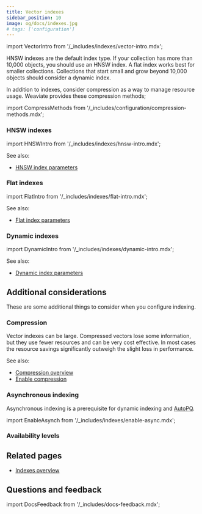 ```yaml
---
title: Vector indexes
sidebar_position: 10
image: og/docs/indexes.jpg
# tags: ['configuration']
---
```


import VectorIntro from '/_includes/indexes/vector-intro.mdx';

<VectorIntro/>

HNSW indexes are the default index type. If your collection has more than 10,000 objects, you should use an HNSW index. A flat index works best for smaller collections. Collections that start small and grow beyond 10,000 objects should consider a dynamic index.

In addition to indexes, consider compression as a way to manage resource usage. Weaviate provides these compression methods;

import CompressMethods from '/_includes/configuration/compression-methods.mdx';

<CompressMethods/>

### HNSW indexes

import HNSWIntro from '/_includes/indexes/hnsw-intro.mdx';

<HNSWIntro/>

See also:

 - [HNSW index parameters](/developers/weaviate/config-refs/schema/vector-index#hnsw-index-parameters)

### Flat indexes

import FlatIntro from '/_includes/indexes/flat-intro.mdx';

<FlatIntro/>

See also:

- [Flat index parameters](/developers/weaviate/config-refs/schema/vector-index#flat-indexes)

### Dynamic indexes

import DynamicIntro from '/_includes/indexes/dynamic-intro.mdx';

<DynamicIntro/>

See also:

- [Dynamic index parameters](/developers/weaviate/config-refs/schema/vector-index#dynamic-index-parameters)

## Additional considerations

These are some additional things to consider when you configure indexing.

### Compression

Vector indexes can be large. Compressed vectors lose some information, but they use fewer resources and can be very cost effective. In most cases the resource savings significantly outweigh the slight loss in performance.

See also:

- [Compression overview](/developers/weaviate/starter-guides/managing-resources/compression)
- [Enable compression](/developers/weaviate/configuration/compression)

### Asynchronous indexing

Asynchronous indexing is a prerequisite for dynamic indexing and [AutoPQ](/developers/weaviate/configuration/compression/pq-compression#configure-autopq).

import EnableAsynch from '/_includes/indexes/enable-async.mdx';

<EnableAsynch/>

### Availability levels

## Related pages
- [Indexes overview](/developers/weaviate/starter-guides/managing-resources/indexing)

## Questions and feedback

import DocsFeedback from '/_includes/docs-feedback.mdx';

<DocsFeedback/>